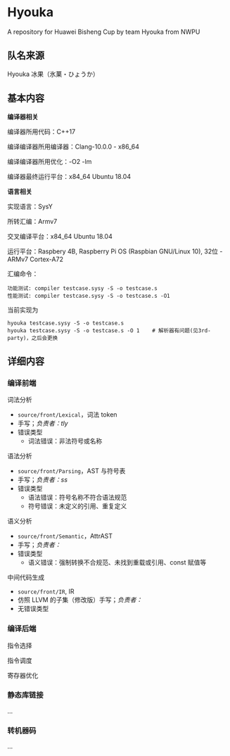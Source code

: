# Hyouka
A repository for Huawei Bisheng Cup by team Hyouka from NWPU

## 队名来源
Hyouka 冰果（氷菓・ひょうか）

## 基本内容

**编译器相关**

编译器所用代码：C++17

编译编译器所用编译器：Clang-10.0.0 - x86_64

编译编译器所用优化：-O2 -lm

编译器最终运行平台：x84_64 Ubuntu 18.04

**语言相关**

实现语言：SysY

所转汇编：Armv7

交叉编译平台：x84_64 Ubuntu 18.04

运行平台：Raspbery 4B, Raspberry Pi OS (Raspbian GNU/Linux 10), 32位 - ARMv7 Cortex-A72

汇编命令：

```shell
功能测试: compiler testcase.sysy -S -o testcase.s
性能测试: compiler testcase.sysy -S -o testcase.s -O1
```

当前实现为
```shell
hyouka testcase.sysy -S -o testcase.s
hyouka testcase.sysy -S -o testcase.s -O 1    # 解析器有问题(见3rd-party)，之后会更换
```



## 详细内容

### 编译前端

词法分析

- `source/front/Lexical`，词法 token
- 手写；*负责者：tly*
- 错误类型
  - 词法错误：非法符号或名称

语法分析

- `source/front/Parsing`，AST 与符号表
- 手写；*负责者：ss*
- 错误类型
  - 语法错误：符号名称不符合语法规范
  - 符号错误：未定义的引用、重复定义

语义分析

- `source/front/Semantic`，AttrAST
- 手写；*负责者：*
- 错误类型
  - 语义错误：强制转换不合规范、未找到重载或引用、const 赋值等

中间代码生成

- `source/front/IR`, IR
- 仿照 LLVM 的子集（修改版）手写；*负责者：*
- 无错误类型

### 编译后端

指令选择

指令调度

寄存器优化

### 静态库链接

...

### 转机器码

...

